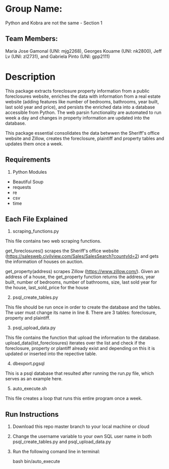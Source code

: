 # Group Name: 
Python and Kobra are not the same - Section 1

## Team Members: 
Maria Jose Gamonal (UNI: mjg2268), Georges Kouame (UNI: nk2800), Jeff Lv (UNI: zl2731), and Gabriela Pinto (UNI: gpp2111)

# Description
This package extracts foreclosure property information from a public foreclosures website, enriches the data with information 
from a real estate website (adding features like number of bedrooms, bathrooms, year built, last sold year and price), and persists the enriched data into a database accessible from Python. The web parsin functionality are automated to run week a day and changes in property information are updated into the database.

This package essential consolidates the data betwwen the Sheriff's office website and Zillow, creates the foreclosure, plaintiff and property tables and updates them once a week.

## Requirements
1. Python Modules
- Beautiful Soup
- requests
- re
- csv
- time

## Each File Explained
1. scraping_functions.py

This file contains two web scraping functions. 

get_foreclosures() scrapes the Sheriff's office website (https://salesweb.civilview.com/Sales/SalesSearch?countyId=2) and gets the information of houses on auction.

get_property(address) scrapes Zillow (https://www.zillow.com/). Given an address of a house, the get_property function returns the address, year built, number of bedrooms, number of bathrooms, size, last sold year for the house, last_sold_price for the house


2. psql_create_tables.py

This file should be run once in order to create the database and the tables. The user must change its name in line 8. There are 3 tables: foreclosure, property and plaintiff.


3. psql_upload_data.py

This file contains the function that upload the information to the database.
upload_data(list_foreclosures) iterates over the list and check if the foreclosure, property or plantiff already exist and depending on this it is updated or inserted into the repective table.


4. dbexport.pgsql

This is a psql database that resulted after running the run.py file, which serves as an example here.

5. auto_execute.sh

This file creates a loop that runs this entire program once a week.

## Run Instructions

1. Download this repo master branch to your local machine or cloud

2. Change the username variable to your own SQL user name in both psql_create_tables.py and psql_upload_data.py

3. Run the following comand line in terminal:

   bash bin/auto_execute



